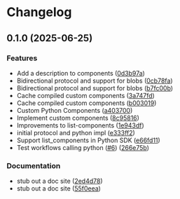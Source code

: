 # Changelog

## 0.1.0 (2025-06-25)


### Features

* Add a description to components ([0d3b97a](https://github.com/riptano/stepflow/commit/0d3b97aaf4ec21ffe766f0659559a34e5bf8eacc))
* Bidirectional protocol and support for blobs ([0cb78fa](https://github.com/riptano/stepflow/commit/0cb78fa51056247ab58124ccb6af205f5cdf9fee))
* Bidirectional protocol and support for blobs ([b7fc00b](https://github.com/riptano/stepflow/commit/b7fc00b965f30c2f7a57d1bd4b4533ef5d642a6b))
* Cache compiled custom components ([3a747fd](https://github.com/riptano/stepflow/commit/3a747fd91f928c8a612e26909c5d15bdd7c11cfe))
* Cache compiled custom components ([b003019](https://github.com/riptano/stepflow/commit/b003019dad11505df2deed70c5db6d335670fbe7))
* Custom Python Components ([a403700](https://github.com/riptano/stepflow/commit/a4037004114e7a8d791198df9c61fd0fa4594f99))
* Implement custom components ([8c95816](https://github.com/riptano/stepflow/commit/8c9581659a44e5ae762f715ed31b8521b63de76a))
* Improvements to list-components ([1e943df](https://github.com/riptano/stepflow/commit/1e943dfb7f54d331fef808ae5f52b7ed468ace46))
* initial protocol and python impl ([e333ff2](https://github.com/riptano/stepflow/commit/e333ff2fa018d5abf6dc5cfaa4e0139496bcccc7))
* Support list_components in Python SDK ([e66fd11](https://github.com/riptano/stepflow/commit/e66fd113ee71726038f97c7293a356d6ba780061))
* Test workflows calling python ([#6](https://github.com/riptano/stepflow/issues/6)) ([266e75b](https://github.com/riptano/stepflow/commit/266e75b1dc181b54eb2e0b1681b1387a4abdff2e))


### Documentation

* stub out a doc site ([2ed4d78](https://github.com/riptano/stepflow/commit/2ed4d786ccd7686d0f8c3ca3ca17806be23fc1e4))
* stub out a doc site ([55f0eea](https://github.com/riptano/stepflow/commit/55f0eeafe8ebf73c27118293945dd4a5b89c77f6))
